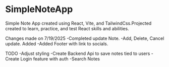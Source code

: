 # SimpleNoteApp

Simple Note App created using React, Vite, and TailwindCss.Projected created to learn, practice, and test React skills and abilities.


Changes made on 7/19/2025
-Completed update Note.
-Add, Delete, Cancel update. Added
-Added Footer with link to socials.

TODO
-Adjust styling
-Create Backend Api to save notes tied to users
-Create Login feature with auth
-Search Notes
